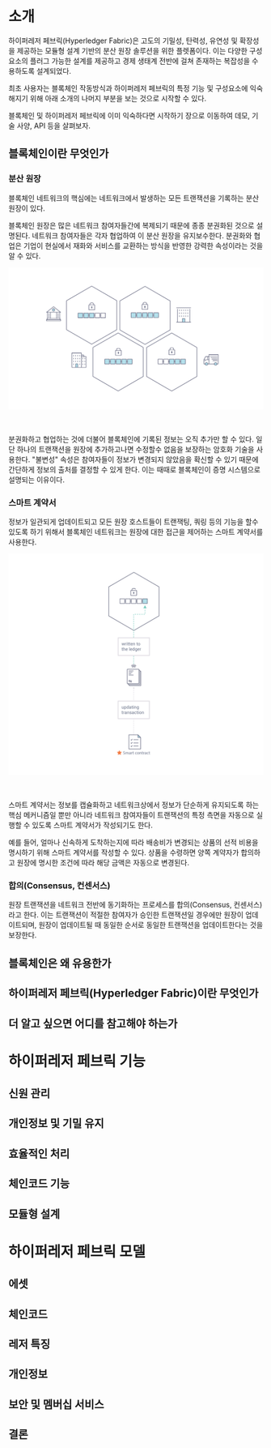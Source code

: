 # 소개
하이퍼레저 페브릭(Hyperledger Fabric)은 고도의 기밀성, 탄력성, 유연성 및 확장성을 제공하는 모듈형 설계 기반의 분산 원장 솔루션을 위한 플렛폼이다. 이는 다양한 구성요소의 플러그 가능한 설계를 제공하고 경제 생태계 전반에 걸쳐 존재하는 복잡성을 수용하도록 설계되었다.

최초 사용자는 블록체인 작동방식과 하이퍼레저 페브릭의 특정 기능 및 구성요소에 익숙해지기 위해 아래 소개의 나머지 부분을 보는 것으로 시작할 수 있다.

블록체인 및 하이퍼레저 페브릭에 이미 익숙하다면 시작하기 장으로 이동하여 데모, 기술 사양, API 등을 살펴보자.

## 블록체인이란 무엇인가

### 분산 원장
블록체인 네트워크의 핵심에는 네트워크에서 발생하는 모든 트랜잭션을 기록하는 분산 원장이 있다.

블록체인 원장은 많은 네트워크 참여자들간에 복제되기 때문에 종종 분권화된 것으로 설명된다. 네트워크 참여자들은 각자 협업하여 이 분산 원장을 유지보수한다. 분권화와 협업은 기업이 현실에서 재화와 서비스를 교환하는 방식을 반영한 강력한 속성이라는 것을 알 수 있다.

<p align="center">
  <img src=".images/03-1.png"/>
</p>
<br/>

분권화하고 협업하는 것에 더불어 블록체인에 기록된 정보는 오직 추가만 할 수 있다. 일단 하나의 트랜잭션을 원장에 추가하고나면 수정할수 없음을 보장하는 암호화 기술을 사용한다. "불변성" 속성은 참여자들이 정보가 변경되지 않았음을 확신할 수 있기 때문에 간단하게 정보의 출처를 결정할 수 있게 한다. 이는 때때로 블록체인이 증명 시스템으로 설명되는 이유이다.

### 스마트 계약서
정보가 일관되게 업데이트되고 모든 원장 호스트들이 트랜잭팅, 쿼링 등의 기능을 할수 있도록 하기 위해서 블록체인 네트워크는 원장에 대한 접근을 제어하는 스마트 계약서를 사용한다.

<p align="center">
  <img src=".images/03-2.png"/>
</p>
<br/>

스마트 계약서는 정보를 캡슐화하고 네트워크상에서 정보가 단순하게 유지되도록 하는 핵심 메커니즘일 뿐만 아니라 네트워크 참여자들이 트랜잭션의 특정 측면을 자동으로 실행할 수 있도록 스마트 계약서가 작성되기도 한다.

예를 들어, 얼마나 신속하게 도착하는지에 따라 배송비가 변경되는 상품의 선적 비용을 명시하기 위해 스마트 계약서를 작성할 수 있다. 상품을 수령하면 양쪽 계약자가 합의하고 원장에 명시한 조건에 따라 해당 금액은 자동으로 변경된다.

### 합의(Consensus, 컨센서스)
원장 트랜잭션을 네트워크 전반에 동기화하는 프로세스를 합의(Consensus, 컨센서스)라고 한다. 이는 트랜잭션이 적절한 참여자가 승인한 트랜잭션일 경우에만 원장이 업데이트되며, 원장이 업데이트될 때 동일한 순서로 동일한 트랜잭션을 업데이트한다는 것을 보장한다.

## 블록체인은 왜 유용한가


## 하이퍼레저 페브릭(Hyperledger Fabric)이란 무엇인가

## 더 알고 싶으면 어디를 참고해야 하는가

# 하이퍼레저 페브릭 기능

## 신원 관리

## 개인정보 및 기밀 유지

## 효율적인 처리

## 체인코드 기능

## 모듈형 설계

# 하이퍼레저 페브릭 모델

## 에셋

## 체인코드

## 레저 특징

## 개인정보

## 보안 및 멤버십 서비스

## 결론
